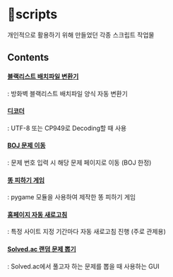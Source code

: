 # 📑scripts
개인적으로 활용하기 위해 만들었던 각종 스크립트 작업물

## Contents
#### [블랙리스트 배치파일 변환기](https://github.com/dl-00-e8/scripts/tree/master/ChangeExcel)
: 방화벽 블랙리스트 배치파일 양식 자동 변환기

#### [디코더](https://github.com/dl-00-e8/scripts/blob/master/Decoding(GUI).py)
: UTF-8 또는 CP949로 Decoding할 때 사용

#### [BOJ 문제 이동](https://github.com/dl-00-e8/scripts/blob/master/bookmarktest.js)
: 문제 번호 입력 시 해당 문제 페이지로 이동 (BOJ 한정)

#### [똥 피하기 게임](https://github.com/dl-00-e8/scripts/blob/master/meltingNight.py)
: pygame 모듈을 사용하여 제작한 똥 피하기 게임

#### [홈페이지 자동 새로고침](https://github.com/dl-00-e8/scripts/blob/master/refresh.js)
: 특정 사이트 지정 기간마다 자동 새로고침 진행 (주로 관제용)

#### [Solved.ac 랜덤 문제 뽑기](https://github.com/dl-00-e8/scripts/blob/master/solved.py)
: Solved.ac에서 풀고자 하는 문제를 뽑을 때 사용하는 GUI
